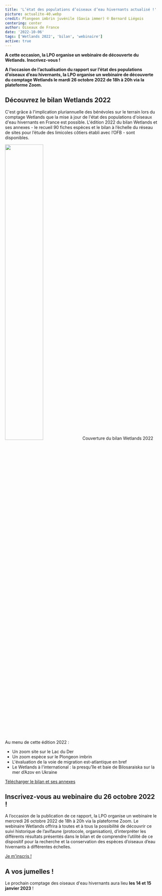 ```yaml
---
title: 'L’état des populations d’oiseaux d’eau hivernants actualisé !'
picture: actualite-40.webp
credit: Plongeon imbrin juvénile (Gavia immer) © Bernard Liégois
centering: center
author: Oiseaux de France
date: '2022-10-06'
tags: ['Wetlands 2022', 'bilan', 'webinaire']
active: true
---
```


**A cette occasion, la LPO organise un webinaire de découverte du Wetlands. Inscrivez-vous !**

**A l’occasion de l’actualisation du rapport sur l’état des populations d’oiseaux d’eau hivernants, la LPO organise un webinaire de découverte du comptage Wetlands le mardi 26 octobre 2022 de 18h à 20h via la plateforme Zoom.**

## Découvrez le bilan Wetlands 2022

C'est grâce à l'implication pluriannuelle des bénévoles sur le terrain lors du comptage Wetlands que la mise à jour de l'état des populations d'oiseaux d'eau hivernants en France est possible. L'édition 2022 du bilan Wetlands et ses annexes - le recueil 90 fiches espèces et le bilan à l’échelle du réseau de sites pour l’étude des limicoles côtiers établi avec l’OFB - sont disponibles.

<img class="InformativePagePicture" style="width: 50%" src="/news/actualite-40-bilan_wetlands_2022.webp"/>
<span class="InformativePagePictureLegend">Couverture du bilan Wetlands 2022</span>

Au menu de cette édition 2022 :

- Un zoom site sur le Lac du Der
- Un zoom espèce sur le Plongeon imbrin
- L'évaluation de la voie de migration est-atlantique en bref
- Le Wetlands à l'international : la presqu’île et baie de Bilosaraiska sur la mer d’Azov en Ukraine

<div style="align-center"><a href="https://www.lpo.fr/la-lpo-en-actions/connaissance-des-especes-sauvages/suivis-ornithologiques/oiseaux-d-eau/wetlands-international/telechargez-les-bilans-wetlands"  target="_blank" class="v-btn v-btn--is-elevated  elevation-2 v-size--default success">Télécharger le bilan et ses annexes</a></div>

## Inscrivez-vous au webinaire du 26 octobre 2022 !

A l’occasion de la publication de ce rapport, la LPO organise un webinaire le mercredi 26 octobre 2022 de 18h à 20h via la plateforme Zoom.
Le webinaire Wetlands offrira à toutes et à tous la possibilité de découvrir ce suivi historique de l’avifaune (protocole, organisation), d’interpréter les différents résultats présentés dans le bilan et de comprendre l’utilité de ce dispositif pour la recherche et la conservation des espèces d’oiseaux d’eau hivernants à différentes échelles.

<div style="align-center"><a href="https://www.lpo.fr/la-lpo-en-actions/connaissance-des-especes-sauvages/suivis-ornithologiques/oiseaux-d-eau/wetlands-international/telechargez-les-bilans-wetlands"  target="_blank" class="v-btn v-btn--is-elevated  elevation-2 v-size--default success">Je m'inscris !</a></div>

## A vos jumelles !

Le prochain comptage des oiseaux d'eau hivernants aura lieu **les 14 et 15 janvier 2023** !
